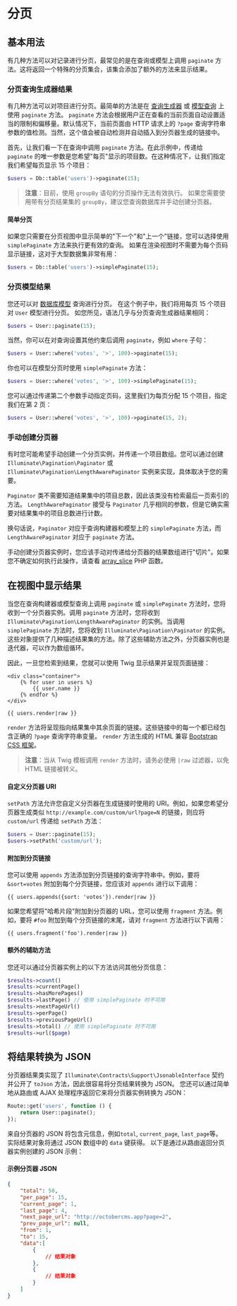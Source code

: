 # 分页

## 基本用法

有几种方法可以对记录进行分页，最常见的是在查询或模型上调用 `paginate` 方法。这将返回一个特殊的分页集合，该集合添加了额外的方法来显示结果。

### 分页查询生成器结果

有几种方法可以对项目进行分页。最简单的方法是在 [查询生成器](../database/query.md) 或 [模型查询](../database/model.md) 上使用 `paginate` 方法。 `paginate` 方法会根据用户正在查看的当前页面自动设置适当的限制和偏移量。默认情况下，当前页面由 HTTP 请求上的 `?page` 查询字符串参数的值检测。当然，这个值会被自动检测并自动插入到分页器生成的链接中。

首先，让我们看一下在查询中调用 `paginate` 方法。在此示例中，传递给 `paginate` 的唯一参数是您希望"每页"显示的项目数。在这种情况下，让我们指定我们希望每页显示 15 个项目：

```php
$users = Db::table('users')->paginate(15);
```

> **注意**：目前，使用 `groupBy` 语句的分页操作无法有效执行。 如果您需要使用带有分页结果集的 `groupBy`，建议您查询数据库并手动创建分页器。

#### 简单分页

如果您只需要在分页视图中显示简单的"下一个"和"上一个"链接，您可以选择使用 `simplePaginate` 方法来执行更有效的查询。 如果在渲染视图时不需要为每个页码显示链接，这对于大型数据集非常有用：

```php
$users = Db::table('users')->simplePaginate(15);
```

### 分页模型结果

您还可以对 [数据库模型](../database/model.md) 查询进行分页。 在这个例子中，我们将用每页 15 个项目对 `User` 模型进行分页。 如您所见，语法几乎与分页查询生成器结果相同：

```php
$users = User::paginate(15);
```

当然，你可以在对查询设置其他约束后调用 `paginate`，例如 `where` 子句：

```php
$users = User::where('votes', '>', 100)->paginate(15);
```

你也可以在模型分页时使用 `simplePaginate` 方法：

```php
$users = User::where('votes', '>', 100)->simplePaginate(15);
```

您可以通过传递第二个参数手动指定页码，这里我们为每页分配 15 个项目，指定我们在第 2 页：

```php
$users = User::where('votes', '>', 100)->paginate(15, 2);
```

### 手动创建分页器

有时您可能希望手动创建一个分页实例，并传递一个项目数组。您可以通过创建 `Illuminate\Pagination\Paginator` 或 `Illuminate\Pagination\LengthAwarePaginator` 实例来实现，具体取决于您的需要。

`Paginator` 类不需要知道结果集中的项目总数，因此该类没有检索最后一页索引的方法。 `LengthAwarePaginator` 接受与 `Paginator` 几乎相同的参数，但是它确实需要对结果集中的项目总数进行计数。

换句话说，`Paginator` 对应于查询构建器和模型上的 `simplePaginate` 方法，而 `LengthAwarePaginator` 对应于 `paginate` 方法。

手动创建分页器实例时，您应该手动对传递给分页器的结果数组进行"切片"。如果您不确定如何执行此操作，请查看 [array_slice](http://php.net/manual/en/function.array-slice.php) PHP 函数。

## 在视图中显示结果

当您在查询构建器或模型查询上调用 `paginate` 或 `simplePaginate` 方法时，您将收到一个分页器实例。调用 `paginate` 方法时，您将收到 `Illuminate\Pagination\LengthAwarePaginator` 的实例。当调用 `simplePaginate` 方法时，您将收到 `Illuminate\Pagination\Paginator` 的实例。这些对象提供了几种描述结果集的方法。除了这些辅助方法之外，分页器实例也是迭代器，可以作为数组循环。

因此，一旦您检索到结果，您就可以使用 Twig 显示结果并呈现页面链接：

```twig
<div class="container">
    {% for user in users %}
        {{ user.name }}
    {% endfor %}
</div>

{{ users.render|raw }}
```

`render` 方法将呈现指向结果集中其余页面的链接。这些链接中的每一个都已经包含正确的 `?page` 查询字符串变量。 `render` 方法生成的 HTML 兼容 [Bootstrap CSS 框架](https://getbootstrap.com)。

> **注意**：当从 Twig 模板调用 `render` 方法时，请务必使用 `|raw` 过滤器，以免 HTML 链接被转义。

#### 自定义分页器 URI

`setPath` 方法允许您自定义分页器在生成链接时使用的 URI。例如，如果您希望分页器生成类似 `http://example.com/custom/url?page=N` 的链接，则应将 `custom/url` 传递给 `setPath` 方法：

```php
$users = User::paginate(15);
$users->setPath('custom/url');
```

#### 附加到分页链接

您可以使用 `appends` 方法添加到分页链接的查询字符串中。例如，要将 `&sort=votes` 附加到每个分页链接，您应该对 `appends` 进行以下调用：

```twig
{{ users.appends({sort: 'votes'}).render|raw }}
```

如果您希望将"哈希片段"附加到分页器的 URL，您可以使用 `fragment` 方法。例如，要将 `#foo` 附加到每个分页链接的末尾，请对 `fragment` 方法进行以下调用：

```twig
{{ users.fragment('foo').render|raw }}
```

#### 额外的辅助方法

您还可以通过分页器实例上的以下方法访问其他分页信息：

```php
$results->count()
$results->currentPage()
$results->hasMorePages()
$results->lastPage() // 使用 simplePaginate 时不可用
$results->nextPageUrl()
$results->perPage()
$results->previousPageUrl()
$results->total() // 使用 simplePaginate 时不可用
$results->url($page)
```

## 将结果转换为 JSON

分页器结果类实现了 `Illuminate\Contracts\Support\JsonableInterface` 契约并公开了 `toJson` 方法，因此很容易将分页结果转换为 JSON。 您还可以通过简单地从路由或 AJAX 处理程序返回它来将分页器实例转换为 JSON：

```php
Route::get('users', function () {
    return User::paginate();
});
```

来自分页器的 JSON 将包含元信息，例如`total`, `current_page`, `last_page`等。 实际结果对象将通过 JSON 数组中的 `data` 键获得。 以下是通过从路由返回分页器实例创建的 JSON 示例：

#### 示例分页器 JSON

```json
{
    "total": 50,
    "per_page": 15,
    "current_page": 1,
    "last_page": 4,
    "next_page_url": "http://octobercms.app?page=2",
    "prev_page_url": null,
    "from": 1,
    "to": 15,
    "data":[
        {
            // 结果对象
        },
        {
            // 结果对象
        }
    ]
}
```
